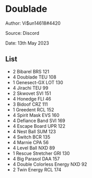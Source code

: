 # Doublade

Author: Vi$un14618#4420

Source: Discord

Date: 13th May 2023

## List

* 2 Bibarel BRS 121
* 4 Doublade TEU 108
* 1 Genesect-GX LOT 130
* 4 Jirachi TEU 99
* 2 Skwovet SVI 151
* 4 Honedge FLI 46
* 3 Bidoof CRZ 111
* 1 Greedent RCL 152
* 4 Spirit Mask EVS 160
* 4 Defiance Band SVI 169
* 4 Escape Board UPR 122
* 4 Nest Ball SUM 123
* 4 Switch BCR 135
* 4 Marnie CPA 56
* 4 Level Ball NXD 89
* 1 Rescue Stretcher GRI 130
* 4 Big Parasol DAA 157
* 4 Double Colorless Energy NXD 92
* 2 Twin Energy RCL 174

